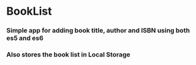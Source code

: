 # BookList

### Simple app for adding book title, author and ISBN using both es5 and es6

### Also stores the book list in Local Storage
